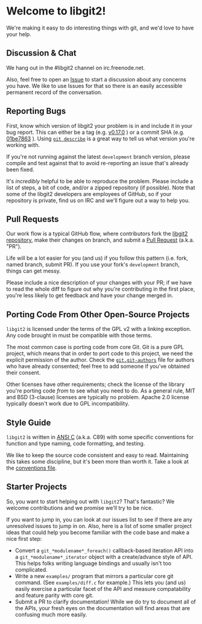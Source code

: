 # Welcome to libgit2!

We're making it easy to do interesting things with git, and we'd love to have
your help.

## Discussion & Chat

We hang out in the #libgit2 channel on irc.freenode.net.

Also, feel free to open an
[Issue](https://github.com/libgit2/libgit2/issues/new) to start a discussion
about any concerns you have.  We like to use Issues for that so there is an
easily accessible permanent record of the conversation.

## Reporting Bugs

First, know which version of libgit2 your problem is in and include it in
your bug report.  This can either be a tag (e.g.
[v0.17.0](https://github.com/libgit2/libgit2/tree/v0.17.0) ) or a commit
SHA (e.g.
[01be7863](https://github.com/libgit2/libgit2/commit/01be786319238fd6507a08316d1c265c1a89407f)
).  Using [`git describe`](http://git-scm.com/docs/git-describe) is a great
way to tell us what version you're working with.

If you're not running against the latest `development` branch version,
please compile and test against that to avoid re-reporting an issue that's
already been fixed.

It's *incredibly* helpful to be able to reproduce the problem.  Please
include a list of steps, a bit of code, and/or a zipped repository (if
possible).  Note that some of the libgit2 developers are employees of
GitHub, so if your repository is private, find us on IRC and we'll figure
out a way to help you.

## Pull Requests

Our work flow is a typical GitHub flow, where contributors fork the
[libgit2 repository](https://github.com/libgit2/libgit2), make their changes
on branch, and submit a
[Pull Request](https://help.github.com/articles/using-pull-requests)
(a.k.a. "PR").

Life will be a lot easier for you (and us) if you follow this pattern
(i.e. fork, named branch, submit PR).  If you use your fork's `development`
branch, things can get messy.

Please include a nice description of your changes with your PR; if we have
to read the whole diff to figure out why you're contributing in the first
place, you're less likely to get feedback and have your change merged in.

## Porting Code From Other Open-Source Projects

`libgit2` is licensed under the terms of the GPL v2 with a linking
exception.  Any code brought in must be compatible with those terms.

The most common case is porting code from core Git.  Git is a pure GPL
project, which means that in order to port code to this project, we need the
explicit permission of the author.  Check the
[`git.git-authors`](https://github.com/libgit2/libgit2/blob/development/git.git-authors)
file for authors who have already consented; feel free to add someone if
you've obtained their consent.

Other licenses have other requirements; check the license of the library
you're porting code *from* to see what you need to do.  As a general rule,
MIT and BSD (3-clause) licenses are typically no problem.  Apache 2.0
license typically doesn't work due to GPL incompatibility.

## Style Guide

`libgit2` is written in [ANSI C](http://en.wikipedia.org/wiki/ANSI_C)
(a.k.a. C89) with some specific conventions for function and type naming,
code formatting, and testing.

We like to keep the source code consistent and easy to read.  Maintaining
this takes some discipline, but it's been more than worth it.  Take a look
at the
[conventions file](https://github.com/libgit2/libgit2/blob/development/CONVENTIONS.md).

## Starter Projects

So, you want to start helping out with `libgit2`? That's fantastic? We
welcome contributions and we promise we'll try to be nice.

If you want to jump in, you can look at our issues list to see if there
are any unresolved issues to jump in on.  Also, here is a list of some
smaller project ideas that could help you become familiar with the code
base and make a nice first step:

* Convert a `git_*modulename*_foreach()` callback-based iteration API
  into a `git_*modulename*_iterator` object with a create/advance style
  of API.  This helps folks writing language bindings and usually isn't
  too complicated.
* Write a new `examples/` program that mirrors a particular core git
  command.  (See `examples/diff.c` for example.)  This lets you (and us)
  easily exercise a particular facet of the API and measure compatability
  and feature parity with core git.
* Submit a PR to clarify documentation! While we do try to document all of
  the APIs, your fresh eyes on the documentation will find areas that are
  confusing much more easily.
